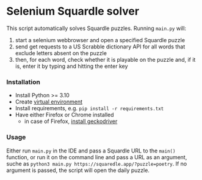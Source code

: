 # Selenium Squardle solver

This script automatically solves Squardle puzzles. Running `main.py` will:
1) start a selenium webbrowser and open a specified Squardle puzzle
2) send get requests to a US Scrabble dictionary API for all words that exclude letters absent on the puzzle
3) then, for each word, check whether it is playable on the puzzle and, if it is, enter it by typing and hitting the enter key

### Installation
- Install Python >= 3.10
- Create [virtual environment](https://docs.python.org/3/library/venv.html)
- Install requirements, e.g.
`pip install -r requirements.txt`
- Have either Firefox or Chrome installed
  - in case of Firefox, [install geckodriver](https://www.browserstack.com/guide/geckodriver-selenium-python#toc2)

### Usage
Either run `main.py` in the IDE and pass a Squardle URL to the `main()` function, or run it on the command line and pass a URL as an argument, suche as `python3 main.py https://squaredle.app/?puzzle=poetry`. If no argument is passed, the script will open the daily puzzle.

